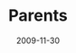 ---
layout: media
category: media
series: "Typecast"
title: "Parents"
date: 2009-11-30
description: "Brian Tome discusses the stages of parenting along the progression from nurse to friend."
video: "https://s3.amazonaws.com/crossroadsvideomessages/Typecast3.mp4"
video-poster: "https://www.crossroads.net/uploadedfiles/Typecast3-still.jpg"
---